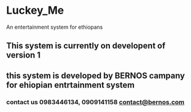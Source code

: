 # Luckey_Me
An entertainment system for ethiopans


## This system is currently on developent of version 1

## this system is developed by BERNOS campany for ehiopian entrtainment system
### contact us 0983446134, 0909141158 contact@bernos.com

